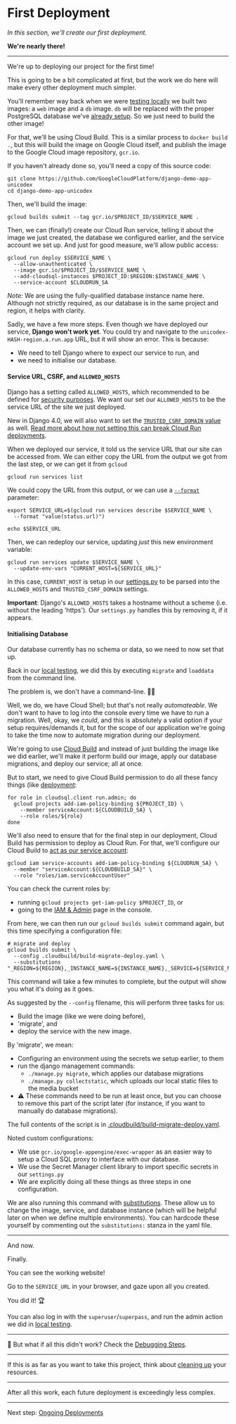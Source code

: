 # First Deployment

*In this section, we'll create our first deployment.*

**We're nearly there!**

---

We're up to deploying our project for the first time!

This is going to be a bit complicated at first, but the work we do here will make every other deployment much simpler. 

You'll remember way back when we were [testing locally](00-test-local.md) we built two images: a `web` image and a `db` image. `db` will be replaced with the proper PostgreSQL database we've [already setup](20-setup-sql.md). So we just need to build the other image!

For that, we'll be using Cloud Build. This is a similar process to `docker build .`, but this will build the image on Google Cloud itself, and publish the image to the Google Cloud image repository, `gcr.io`. 

If you haven't already done so, you'll need a copy of this source code: 

```shell,exclude
git clone https://github.com/GoogleCloudPlatform/django-demo-app-unicodex
cd django-demo-app-unicodex
```

Then, we'll build the image:

```shell
gcloud builds submit --tag gcr.io/$PROJECT_ID/$SERVICE_NAME .
```

Then, we can (finally!) create our Cloud Run service, telling it about the image we just created, the database we configured earlier, and the service account we set up. And just for good measure, we'll allow public access: 

```shell
gcloud run deploy $SERVICE_NAME \
  --allow-unauthenticated \
  --image gcr.io/$PROJECT_ID/$SERVICE_NAME \
  --add-cloudsql-instances $PROJECT_ID:$REGION:$INSTANCE_NAME \
  --service-account $CLOUDRUN_SA
```

*Note:* We are using the fully-qualified database instance name here. Although not strictly required, as our database is in the same project and region, it helps with clarity. 

Sadly, we have a few more steps. Even though we have deployed our service, **Django won't work yet**. You could try and navigate to the `unicodex-HASH-region.a.run.app` URL, but it will show an error. This is because: 

* We need to tell Django where to expect our service to run, and 
* we need to initialise our database.

#### Service URL, CSRF, and `ALLOWED_HOSTS` 

Django has a setting called `ALLOWED_HOSTS`, which recommended to be defined for [security purposes](https://docs.djangoproject.com/en/3.0/ref/settings/#allowed-hosts). We want our set our `ALLOWED_HOSTS` to be the service URL of the site we just deployed. 

New in Django 4.0, we will also want to set the [`TRUSTED_CSRF_DOMAIN` value](https://docs.djangoproject.com/en/4.0/ref/csrf/) as well. [Read more about how not setting this can break Cloud Run deployments](https://cloud.google.com/blog/topics/developers-practitioners/follow-pink-pony-story-csrf-managed-services-and-unicorns).

When we deployed our service, it told us the service URL that our site can be accessed from. We can either copy the URL from the output we got from the last step, or we can get it from `gcloud`

```shell,exclude
gcloud run services list
```

We could copy the URL from this output, or we can use a [`--format`](https://dev.to/googlecloud/giving-format-to-your-gcloud-output-57gm) parameter:

```shell
export SERVICE_URL=$(gcloud run services describe $SERVICE_NAME \
  --format "value(status.url)")
	 
echo $SERVICE_URL
```

Then, we can redeploy our service, updating *just* this new environment variable: 

```shell
gcloud run services update $SERVICE_NAME \
  --update-env-vars "CURRENT_HOST=${SERVICE_URL}"
```

In this case, `CURRENT_HOST` is setup in our [settings.py](../settings.py) to be parsed into the `ALLOWED_HOSTS` and `TRUSTED_CSRF_DOMAIN` settings. 

**Important**: Django's `ALLOWED_HOSTS` takes a hostname without a scheme (i.e. without the leading 'https'). Our `settings.py` handles this by removing it, if it appears. 

#### Initialising Database

Our database currently has no schema or data, so we need to now set that up. 

Back in our [local testing](00-test-local.md), we did this by executing `migrate` and `loaddata` from the command line. 

The problem is, we don't have a command-line. 🤦‍♂️

Well, we do, we have Cloud Shell; but that's not really *automateable*. We don't want to have to log into the console every time we have to run a migration. Well, okay, we *could*, and this is absolutely a valid option if your setup requires/demands it, but for the scope of our application we're going to take the time now to automate migration during our deployment. 

We're going to use [Cloud Build](https://cloud.google.com/cloud-build/) and instead of just building the image like we did earlier, we'll make it perform build our image, apply our database migrations, and deploy our service; all at once. 

But to start, we need to give Cloud Build permission to do all these fancy things (like [deployment](https://cloud.google.com/run/docs/reference/iam/roles#additional-configuration): 

```shell
for role in cloudsql.client run.admin; do
  gcloud projects add-iam-policy-binding ${PROJECT_ID} \
    --member serviceAccount:${CLOUDBUILD_SA} \
    --role roles/${role}
done
```

We'll also need to ensure that for the final step in our deployment, Cloud Build has permission to deploy as Cloud Run. For that, we'll configure our Cloud Build to [act as our service account](https://cloud.google.com/run/docs/continuous-deployment-with-cloud-build#continuous-iam): 

```shell
gcloud iam service-accounts add-iam-policy-binding ${CLOUDRUN_SA} \
  --member "serviceAccount:${CLOUDBUILD_SA}" \
  --role "roles/iam.serviceAccountUser"
```

You can check the current roles by:

* running `gcloud projects get-iam-policy $PROJECT_ID`, or 
* going to the [IAM & Admin](https://console.cloud.google.com/iam-admin/iam) page in the console. 

From here, we can then run our `gcloud builds submit` command again, but this time specifying a configuration file: 

```shell
# migrate and deploy
gcloud builds submit \
  --config .cloudbuild/build-migrate-deploy.yaml \
  --substitutions "_REGION=${REGION},_INSTANCE_NAME=${INSTANCE_NAME},_SERVICE=${SERVICE_NAME}"
```

This command will take a few minutes to complete, but the output will show you what it's doing as it goes.

As suggested by the `--config` filename, this will perform three tasks for us: 

* Build the image (like we were doing before), 
* 'migrate', and 
* deploy the service with the new image. 

By 'migrate', we mean: 

* Configuring an environment using the secrets we setup earlier, to them 
* run the django management commands: 
  * `./manage.py migrate`, which applies our database migrations
  * `./manage.py collectstatic`, which uploads our local static files to the media bucket
* ⚠️  These commands need to be run at least once, but you can choose to remove this part of the script later (for instance, if you want to manually do database migrations).

The full contents of the script is in [.cloudbuild/build-migrate-deploy.yaml](../.cloudbuild/build-migrate-deploy.yaml). 


Noted custom configurations: 

* We use `gcr.io/google-appengine/exec-wrapper` as an easier way to setup a Cloud SQL proxy to interface with our database. 
* We use the Secret Manager client library to import specific secrets in our `settings.py`
* We are explicitly doing all these things as three steps in one configuration.

We are also running this command with [substitutions](https://cloud.google.com/cloud-build/docs/configuring-builds/substitute-variable-values#using_user-defined_substitutions). These allow us to change the image, service, and database instance (which will be helpful later on when we define multiple environments). You can hardcode these yourself by commenting out the `substitutions:` stanza in the yaml file. 

---

And now. 

Finally. 

You can see the working website!

Go to the `SERVICE_URL` in your browser, and gaze upon all you created. 

You did it! 🏆

You can also log in with the `superuser`/`superpass`, and run the admin action we did in [local testing](00-test-local.md). 

---

🤔 But what if all this didn't work? Check the [Debugging Steps](zz_debugging.md).

---

If this is as far as you want to take this project, think about [cleaning up](90-cleanup.md) your resources.

---

After all this work, each future deployment is exceedingly less complex. 

---

Next step: [Ongoing Deployments](60-ongoing-deployments.md)
